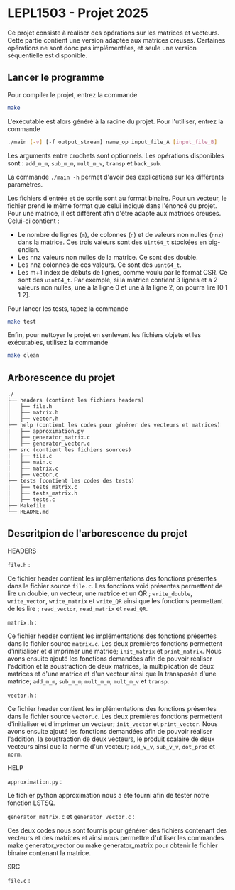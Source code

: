 # LEPL1503 - Projet 2025

Ce projet consiste à réaliser des opérations sur les matrices et vecteurs.
Cette partie contient une version adaptée aux matrices creuses. 
Certaines opérations ne sont donc pas implémentées, et seule une version séquentielle est disponible.

## Lancer le programme

Pour compiler le projet, entrez la commande

```sh
make
```

L'exécutable est alors généré à la racine du projet. Pour l'utiliser, entrez la commande

```sh
./main [-v] [-f output_stream] name_op input_file_A [input_file_B]
```

Les arguments entre crochets sont optionnels.
Les opérations disponibles sont : ```add_m_m```, ```sub_m_m```, ```mult_m_v```, ```transp``` et ```back_sub```.

La commande ```./main -h``` permet d'avoir des explications sur les différents paramètres.

Les fichiers d'entrée et de sortie sont au format binaire. Pour un vecteur, le fichier prend le même format que celui indiqué dans l'énoncé du projet.
Pour une matrice, il est différent afin d'être adapté aux matrices creuses. Celui-ci contient :

- Le nombre de lignes (`m`), de colonnes (`n`) et de valeurs non nulles (`nnz`) dans la matrice. Ces trois valeurs sont des `uint64_t` stockées en big-endian.
- Les nnz valeurs non nulles de la matrice. Ce sont des double.
- Les nnz colonnes de ces valeurs. Ce sont des `uint64_t`.
- Les m+1 index de débuts de lignes, comme voulu par le format CSR. Ce sont des `uint64_t`. Par exemple, si la matrice contient 3 lignes et a 2 valeurs non nulles, une à la ligne 0 et une à la ligne 2, on pourra lire [0 1 1 2].

Pour lancer les tests, tapez la commande

```sh
make test
```

Enfin, pour nettoyer le projet en senlevant les fichiers objets et les exécutables, utilisez la commande

```sh
make clean
```

## Arborescence du projet

```
./
├── headers (contient les fichiers headers)
│   ├── file.h
│   ├── matrix.h
│   ├── vector.h
├── help (contient les codes pour générer des vecteurs et matrices)
|   ├── approximation.py
│   ├── generator_matrix.c
│   ├── generator_vector.c
├── src (contient les fichiers sources)
|   ├── file.c
|   ├── main.c
|   ├── matrix.c
|   ├── vector.c
├── tests (contient les codes des tests)
|   ├── tests_matrix.c
|   ├── tests_matrix.h
│   ├── tests.c
├── Makefile
└── README.md
```
## Descritpion de l'arborescence du projet

HEADERS

```file.h``` :

Ce fichier header contient les implémentations des fonctions présentes dans le fichier source ```file.c```. Les fonctions void présentes permettent de lire un double, un vecteur, une matrice et un QR ; ```write_double```, ```write_vector```, ```write_matrix``` et ```write_QR``` ainsi que les fonctions permettant de les lire ; ```read_vector```, ```read_matrix``` et ```read_QR```. 

```matrix.h``` :

Ce fichier header contient les implémentations des fonctions présentes dans le fichier source ```matrix.c```.
Les deux premières fonctions permettent d'initialiser et d'imprimer une matrice; ```init_matrix``` et ```print_matrix```. Nous avons ensuite ajouté les fonctions demandées afin de pouvoir réaliser l'addition et la soustraction de deux matrices, la multiplication de deux matrices et d'une matrice et d'un vecteur ainsi que la transposée d'une matrice; ```add_m_m```, ```sub_m_m```, ```mult_m_m```, ```mult_m_v```  et  ```transp```. 

```vector.h``` :

Ce fichier header contient les implémentations des fonctions présentes dans le fichier source ```vector.c```.
Les deux premières fonctions permettent d'initialiser et d'imprimer un vecteur; ```init_vector``` et ```print_vector```. Nous avons ensuite ajouté les fonctions demandées afin de pouvoir réaliser l'addition, la soustraction de deux vecteurs, le produit scalaire de deux vecteurs ainsi que la norme d'un vecteur; ```add_v_v```, ```sub_v_v```, ```dot_prod``` et  ```norm```. 


HELP 

```approximation.py``` : 

Le fichier python approximation nous a été fourni afin de tester notre fonction LSTSQ. 

```generator_matrix.c``` et ```generator_vector.c``` : 

Ces deux codes nous sont fournis pour générer des fichiers contenant des vecteurs et des matrices et ainsi nous permettre d'utiliser les commandes make generator_vector ou make generator_matrix pour obtenir le fichier binaire contenant la matrice.


SRC 

```file.c``` : 






















